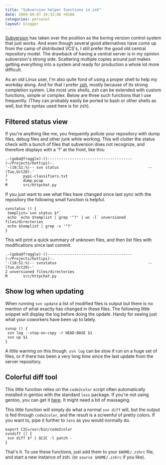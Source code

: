 ```yaml
---
title: "Subversion helper functions in zsh"
date: 2009-09-07 16:33:00 +0100
categories: personal
layout: blogger
---
```


[Subversion](http://subversion.tigris.org/) has taken over the position as the
boring version control system that just works. And even though several good
alternatives have come up from the camp of distributed VCS's, I still prefer the
good old central repository model. The drawback of having a central server is in
my opinion subversion's strong side. Scattering multiple copies around just
makes getting everything into a system and ready for production a whole lot more
difficult.

As an old Linux user, I'm also quite fond of using a proper shell to help my
workday along. And for that I prefer [zsh](http://www.zsh.org/), mostly because
of its strong completion system. Like most unix shells, zsh can be extended with
custom functions, simple or complex. Below are three such functions that I use
frequently. (They can probably easily be ported to bash or other shells as well,
but the syntax used here is for zsh).

## Filtered status view

If you're anything like me, you frequently pollute your repository with dump
files, debug files and other junk while working. This will clutter the status
check with a bunch of files that subversion does not recognize, and therefore
displays with a '?' at the front, like this:

```text
.-(gobo@fraggle)-()--------------------------------------(~/Projects/hottipi)-.
'-(18:51:%)-- svn status                                        --(Tue,Oct20)-'
?       pypi-classifiers.txt
?       dump.pcap
M       src/httpchat.py
```

If you just want to see what files have changed since last sync with the
repository the following small function is helpful.

```shell
svnstatus () {
 templist=`svn status $*`
 echo `echo $templist | grep '^?' | wc -l` unversioned files/directories
 echo $templist | grep -v '^?'
}
```

This will print a quick summary of unknown files, and then list files with
modifications since last commit.

```text
.-(gobo@fraggle)-()--------------------------------------(~/Projects/hottipi)-.
'-(18:51:%)-- svnstatus                                         --(Tue,Oct20)-'
2 unversioned files/directories
M       src/httpchat.py
```

## Show log when updating

When running `svn update` a list of modified files is output but there is no
mention of what exactly has changed in these files. The following little snippet
will display the log before doing the update. Handy for seeing just what your
coworkers have been up to lately.

```shell
svnup () {
 svn log --stop-on-copy -r HEAD:BASE $1
 svn up $1
}
```

A little warning on this though. `svn log` can be slow if run on a huge set of
files, or if there has been a very long time since the last update from the
server repository.

## Colorful diff tool

This little function relies on the `code2color` script often automatically
installed in gentoo with the standard `less` package. If you're not using
gentoo, you can get it
[here](http://www-zeuthen.desy.de/~friebel/unix/less/code2color). It might need
a bit of massaging.

This little function will simply do what a normal `svn diff` will, but the
output is fed through `code2color`, and the result is a screenful of pretty
colors. If you want to, pipe it further to `less` as you would normally do.

```shell
export C2C=/usr/bin/code2color
svndiff () {
 svn diff $* | $C2C -l patch -
}
```

That's it. To use these functions, just add them to your `$HOME/.zshrc` file,
and start a new instance of zsh. (or `source $HOME/.zshrc` if you like).
